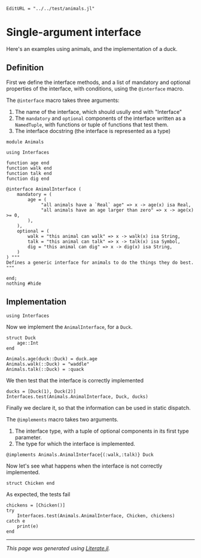 ```@meta
EditURL = "../../test/animals.jl"
```

# Single-argument interface

Here's an examples using animals, and the implementation of a duck.

## Definition

First we define the interface methods, and a list of mandatory and
optional properties of the interface, with conditions, using the `@interface`
macro.

The `@interface` macro takes three arguments:
1. The name of the interface, which should usully end with "Interface"
2. The `mandatory` and `optional` components of the interface written as a `NamedTuple`, with functions or tuple of functions that test them.
3. The interface docstring (the interface is represented as a type)

````@example animals
module Animals

using Interfaces

function age end
function walk end
function talk end
function dig end

@interface AnimalInterface (
    mandatory = (
        age = (
             "all animals have a `Real` age" => x -> age(x) isa Real,
             "all animals have an age larger than zero" => x -> age(x) >= 0,
        ),
    ),
    optional = (
        walk = "this animal can walk" => x -> walk(x) isa String,
        talk = "this animal can talk" => x -> talk(x) isa Symbol,
        dig = "this animal can dig" => x -> dig(x) isa String,
    )
) """
Defines a generic interface for animals to do the things they do best.
"""

end;
nothing #hide
````

## Implementation

````@example animals
using Interfaces
````

Now we implement the `AnimalInterface`, for a `Duck`.

````@example animals
struct Duck
    age::Int
end

Animals.age(duck::Duck) = duck.age
Animals.walk(::Duck) = "waddle"
Animals.talk(::Duck) = :quack
````

We then test that the interface is correctly implemented

````@example animals
ducks = [Duck(1), Duck(2)]
Interfaces.test(Animals.AnimalInterface, Duck, ducks)
````

Finally we declare it, so that the information can be used in static dispatch.

The `@implements` macro takes two arguments.
1. The interface type, with a tuple of optional components in its first type parameter.
2. The type for which the interface is implemented.

````@example animals
@implements Animals.AnimalInterface{(:walk,:talk)} Duck
````

Now let's see what happens when the interface is not correctly implemented.

````@example animals
struct Chicken end
````

As expected, the tests fail

````@example animals
chickens = [Chicken()]
try
    Interfaces.test(Animals.AnimalInterface, Chicken, chickens)
catch e
    print(e)
end
````

---

*This page was generated using [Literate.jl](https://github.com/fredrikekre/Literate.jl).*

